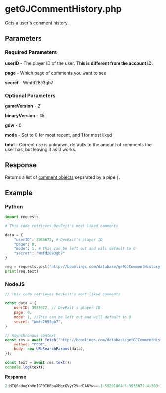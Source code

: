 # getGJCommentHistory.php

Gets a user's comment history.

## Parameters

### Required Parameters

**userID** - The player ID of the user. **This is different from the account ID.**

**page** - Which page of comments you want to see

**secret** - Wmfd2893gb7

### Optional Parameters

**gameVersion** - 21

**binaryVersion** - 35

**gdw** - 0

**mode** - Set to 0 for most recent, and 1 for most liked

**total** - Current use is unknown, defaults to the amount of comments the user has, but leaving it as 0 works.

## Response

Returns a list of [comment objects](/resources/server/comment.md) separated by a pipe `|`.

## Example

<!-- tabs:start -->

### **Python**

```py
import requests

# This code retrieves DevExit's most liked comments

data = {
    "userID": 3935672, # DevExit's player ID
    "page": 0,
	"mode": 1, # This can be left out and will default to 0
    "secret": "Wmfd2893gb7"
}

req = requests.post("http://boomlings.com/database/getGJCommentHistory.php", data=data)
print(req.text)
```

### **NodeJS**

```js
// This code retrieves DevExit's most liked comments

const data = {
    userID: 3935672, // DevExit's player ID
    page: 0,
    mode: 1, //This can be left out and will default to 0
    secret: "Wmfd2893gb7",
}

// Asynchronous context
const res = await fetch("http://boomlings.com/database/getGJCommentHistory.php", {
    method: "POST",
    body: new URLSearchParams(data),
});

const text = await res.text();
console.log(text);
```

**Response**
```py
2~MTQ0aHogYnVnIGF0IHRoaXMgcGVyY2VudCA6Yw==~1~59291804~3~3935672~4~303~10~43~9~5 months~6~17381271:1~DevExit~9~119~10~18~11~16~14~0~15~2~16~173831|2~T1ZFUiAxMDAwMCBET1dOTE9BRFMhISEhIFRIWCBTT09PTyBNVUNIISEh~1~14278830~3~3935672~4~16~10~0~9~4 years~6~20407183:1~DevExit~9~119~10~18~11~16~14~0~15~2~16~173831|2~V2h5~1~39387387~3~3935672~4~16~10~0~9~2 years~6~6965185:1~DevExit~9~119~10~18~11~16~14~0~15~2~16~173831|2~cGFzcyAzNjk3NDE=~1~20374388~3~3935672~4~15~10~0~9~4 years~6~25437852:1~DevExit~9~119~10~18~11~16~14~0~15~2~16~173831|2~TCBpIGsgZSBiIG8gdA==~1~45375100~3~3935672~4~11~10~0~9~2 years~6~18743065:1~DevExit~9~119~10~18~11~16~14~0~15~2~16~173831|2~Njk3NDY5IHBhc3MhISEhISEhISE=~1~9834617~3~3935672~4~9~10~0~9~4 years~6~25333196:1~DevExit~9~119~10~18~11~16~14~0~15~2~16~173831|2~ICAg~1~28093070~3~3935672~4~7~10~0~9~3 years~6~44155639:1~DevExit~9~119~10~18~11~16~14~0~15~2~16~173831|2~MTU2MjU1IHBhc3M=~1~20727320~3~3935672~4~7~10~0~9~4 years~6~25238380:1~DevExit~9~119~10~18~11~16~14~0~15~2~16~173831|2~NTU2Mjg3IGlzIHRoZSBQQVNTU1NTU1NTIQ==~1~20742226~3~3935672~4~7~10~0~9~4 years~6~25333304:1~DevExit~9~119~10~18~11~16~14~0~15~2~16~173831|2~TmljZSBsaWtlYm90~1~34571961~3~3935672~4~6~10~0~9~3 years~6~5908756:1~DevExit~9~119~10~18~11~16~14~0~15~2~16~173831#999:0:10
```

<!-- tabs:end -->